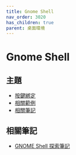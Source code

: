 ```yaml
---
title: Gnome Shell
nav_order: 3020
has_children: true
parent: 桌面環境
---
```



# Gnome Shell


## 主題

* [按鍵綁定](https://samwhelp.github.io/note-about-ezarcher/read/master/desktop-environment/gnome-shell/keybind.html)
* [相關範例](https://samwhelp.github.io/note-about-ezarcher/read/master/desktop-environment/gnome-shell/demo.html)
* [相關筆記](#相關筆記)


## 相關筆記

* [GNOME Shell 探索筆記](https://samwhelp.github.io/note-about-gnome-shell/)
